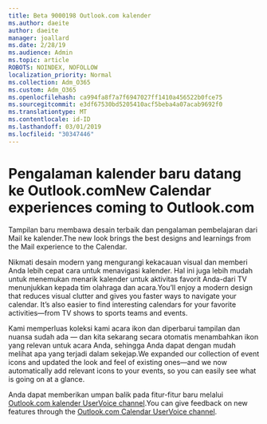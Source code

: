 ```yaml
---
title: Beta 9000198 Outlook.com kalender
ms.author: daeite
author: daeite
manager: joallard
ms.date: 2/28/19
ms.audience: Admin
ms.topic: article
ROBOTS: NOINDEX, NOFOLLOW
localization_priority: Normal
ms.collection: Adm_O365
ms.custom: Adm_O365
ms.openlocfilehash: ca994fa8f7a7f6947027ff1410a456522b0fce75
ms.sourcegitcommit: e3df67530bd5205410acf5beba4a07acab9692f0
ms.translationtype: MT
ms.contentlocale: id-ID
ms.lasthandoff: 03/01/2019
ms.locfileid: "30347446"
---
```

# <a name="new-calendar-experiences-coming-to-outlookcom"></a><span data-ttu-id="c55d0-102">Pengalaman kalender baru datang ke Outlook.com</span><span class="sxs-lookup"><span data-stu-id="c55d0-102">New Calendar experiences coming to Outlook.com</span></span>

<span data-ttu-id="c55d0-103">Tampilan baru membawa desain terbaik dan pengalaman pembelajaran dari Mail ke kalender.</span><span class="sxs-lookup"><span data-stu-id="c55d0-103">The new look brings the best designs and learnings from the Mail experience to the Calendar.</span></span>

<span data-ttu-id="c55d0-p101">Nikmati desain modern yang mengurangi kekacauan visual dan memberi Anda lebih cepat cara untuk menavigasi kalender. Hal ini juga lebih mudah untuk menemukan menarik kalender untuk aktivitas favorit Anda-dari TV menunjukkan kepada tim olahraga dan acara.</span><span class="sxs-lookup"><span data-stu-id="c55d0-p101">You’ll enjoy a modern design that reduces visual clutter and gives you faster ways to navigate your calendar. It’s also easier to find interesting calendars for your favorite activities—from TV shows to sports teams and events.</span></span>

<span data-ttu-id="c55d0-106">Kami memperluas koleksi kami acara ikon dan diperbarui tampilan dan nuansa sudah ada — dan kita sekarang secara otomatis menambahkan ikon yang relevan untuk acara Anda, sehingga Anda dapat dengan mudah melihat apa yang terjadi dalam sekejap.</span><span class="sxs-lookup"><span data-stu-id="c55d0-106">We expanded our collection of event icons and updated the look and feel of existing ones—and we now automatically add relevant icons to your events, so you can easily see what is going on at a glance.</span></span>

<span data-ttu-id="c55d0-107">Anda dapat memberikan umpan balik pada fitur-fitur baru melalui [Outlook.com kalender UserVoice channel](https://outlook.uservoice.com/forums/601444-new-experiences-in-outlook-com?category_id=209197).</span><span class="sxs-lookup"><span data-stu-id="c55d0-107">You can give feedback on new features through the [Outlook.com Calendar UserVoice channel](https://outlook.uservoice.com/forums/601444-new-experiences-in-outlook-com?category_id=209197).</span></span>